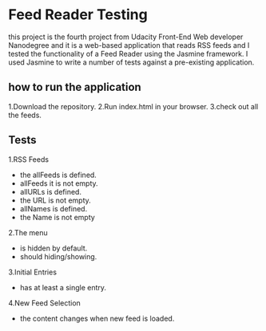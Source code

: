 # Feed Reader Testing

 this project is the fourth project from Udacity Front-End Web developer Nanodegree and it is 
 a web-based application that reads RSS feeds and I tested the functionality of a Feed Reader using the Jasmine framework.
 I used Jasmine to write a number of tests against a pre-existing application.

## how to run the application

1.Download the repository.
2.Run index.html in your browser.
3.check out all the feeds.

## Tests
1.RSS Feeds
 - the allFeeds is defined.
 - allFeeds it is not empty.
 - allURLs is defined.
 - the URL is not empty.
 - allNames is defined.
 - the Name is not empty

2.The menu
 - is hidden by default.
 - should hiding/showing. 

3.Initial Entries
 - has at least a single entry.

4.New Feed Selection
 - the content changes when new feed is loaded.